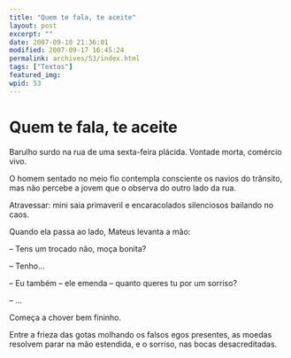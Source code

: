 ```yaml
---
title: "Quem te fala, te aceite"
layout: post
excerpt: ""
date: 2007-09-10 21:36:01
modified: 2007-09-17 16:45:24
permalink: archives/53/index.html
tags: ["Textos"]
featured_img: 
wpid: 53
---
```


# Quem te fala, te aceite

Barulho surdo na rua de uma sexta-feira plácida. Vontade morta, comércio vivo.

O homem sentado no meio fio contempla consciente os navios do trânsito, mas não percebe a jovem que o observa do outro lado da rua.

Atravessar: mini saia primaveril e encaracolados silenciosos bailando no caos.

Quando ela passa ao lado, Mateus levanta a mão:

– Tens um trocado não, moça bonita?

– Tenho…

– Eu também – ele emenda – quanto queres tu por um sorriso?

– …

Começa a chover bem fininho.

Entre a frieza das gotas molhando os falsos egos presentes, as moedas resolvem parar na mão estendida, e o sorriso, nas bocas desacreditadas.